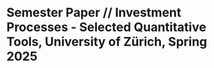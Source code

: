 # Semester Paper // Investment Processes - Selected Quantitative Tools, University of Zürich, Spring 2025

